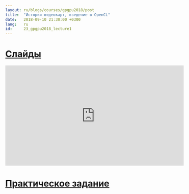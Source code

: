 ```yaml
---
layout: ru/blogs/courses/gpgpu2018/post
title:  "История видеокарт, введение в OpenCL"
date:   2018-09-10 21:30:00 +0300
lang:   ru
id:     23_gpgpu2018_lecture1
---
```


[Слайды](/static/courses/gpgpu2018/lecture1/2018_09_10_video_cards_computation_2018_autum_QtUGNcn.pdf)
=======

<iframe width="560" height="315" src="https://www.youtube.com/embed/L79PgDOcVfw" frameborder="0" allow="autoplay; encrypted-media" allowfullscreen></iframe>

[Практическое задание](https://github.com/GPGPUCourse2018/Task0EnumDevices)
=======




